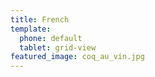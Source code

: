 ```yaml
---
title: French
template:
  phone: default
  tablet: grid-view
featured_image: coq_au_vin.jpg
---
```


